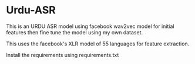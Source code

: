 # Urdu-ASR
This is an URDU ASR model using facebook wav2vec model for initial features then fine tune the model using my own dataset.

This uses the facebook's XLR model of 55 languages for feature extraction.

Install the requirements using requirements.txt



